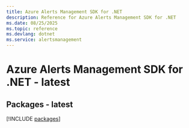 ```yaml
---
title: Azure Alerts Management SDK for .NET
description: Reference for Azure Alerts Management SDK for .NET
ms.date: 08/25/2025
ms.topic: reference
ms.devlang: dotnet
ms.service: alertsmanagement
---
```

# Azure Alerts Management SDK for .NET - latest
## Packages - latest
[!INCLUDE [packages](alerts-management-index.md)]